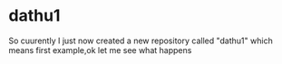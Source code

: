 # dathu1

So cuurently I just now created a new repository called "dathu1" which means first example,ok let me see what happens
